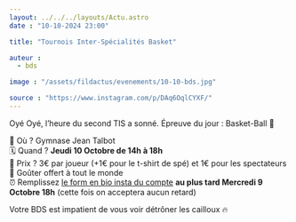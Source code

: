 ```yaml
---
layout: ../../../layouts/Actu.astro
date : "10-10-2024 23:00"

title: "Tournois Inter-Spécialités Basket"

auteur :
  - bds

image : "/assets/fildactus/evenements/10-10-bds.jpg"

source : "https://www.instagram.com/p/DAq6OqlCYXF/"
---
```


Oyé Oyé, l’heure du second TIS a sonné. Épreuve du jour : Basket-Ball 🏀

📍 Où ? Gymnase Jean Talbot  
🗓️ Quand ? __Jeudi 10 Octobre de 14h à 18h__  
💸 Prix ? 3€ par joueur (+1€ pour le t-shirt de spé) et 1€ pour les spectateurs  
🍪 Goûter offert à tout le monde  
⏰ Remplissez [le form en bio insta du compte](https://docs.google.com/forms/d/e/1FAIpQLScmcOMpl_l6ZzrRt1KcyXIkRJSM1NtIW0jnJ7TQ2deKa1W0mA/viewform) __au plus tard Mercredi 9 Octobre 18h__ (cette fois on acceptera aucun retard)

Votre BDS est impatient de vous voir détrôner les cailloux 🔥